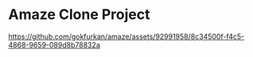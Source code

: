 # Amaze Clone Project

https://github.com/gokfurkan/amaze/assets/92991958/8c34500f-f4c5-4868-9659-089d8b78832a
